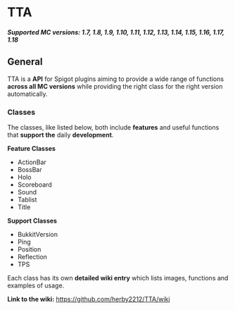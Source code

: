 # TTA
##### Supported MC versions: 1.7, 1.8, 1.9, 1.10, 1.11, 1.12, 1.13, 1.14, 1.15, 1.16, 1.17, 1.18

## General
TTA is a **API** for Spigot plugins aiming to provide a wide range of functions **across all MC versions** while providing the right class for the right version automatically.

### Classes

The classes, like listed below, both include **features** and useful functions that **support the** daily **development**.

**Feature Classes**
* ActionBar
* BossBar
* Holo
* Scoreboard
* Sound
* Tablist
* Title

**Support Classes**
* BukkitVersion
* Ping
* Position
* Reflection
* TPS

Each class has its own **detailed wiki entry** which lists images, functions and examples of usage.

**Link to the wiki:** https://github.com/herby2212/TTA/wiki